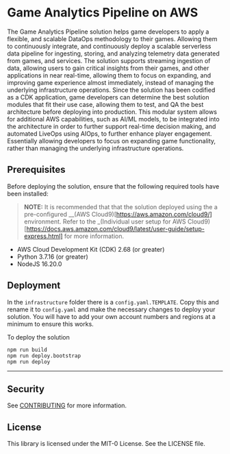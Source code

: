 # Game Analytics Pipeline on AWS

The Game Analytics Pipeline solution helps game developers to apply a flexible, and scalable DataOps methodology to their games. Allowing them to continuously integrate, and continuously deploy a scalable serverless data pipeline for ingesting, storing, and analyzing telemetry data generated from games, and services. The solution supports streaming ingestion of data, allowing users to gain critical insights from their games, and other applications in near real-time, allowing them to focus on expanding, and improving game experience almost immediately, instead of managing the underlying infrastructure operations. Since the solution has been codified as a CDK application, game developers can determine the best solution modules that fit their use case, allowing them to test, and QA the best architecture before deploying into production. This modular system allows for additional AWS capabilities, such as AI/ML models, to be integrated into the architecture in order to further support real-time decision making, and automated LiveOps using AIOps, to further enhance player engagement. Essentially allowing developers to focus on expanding game functionality, rather than managing the underlying infrastructure operations.
## Prerequisites

Before deploying the solution, ensure that the following required tools have been installed:

>__NOTE:__ It is recommended that that the solution deployed using the a pre-configured __(AWS Cloud9)[https://aws.amazon.com/cloud9/] environment. Refer to the _(Individual user setup for AWS Cloud9)[https://docs.aws.amazon.com/cloud9/latest/user-guide/setup-express.html] for more information.

- AWS Cloud Development Kit (CDK) 2.68 (or greater)
- Python 3.7.16 (or greater)
- NodeJS 16.20.0

## Deployment

In the `infrastructure` folder there is a `config.yaml.TEMPLATE`. Copy this and rename it to `config.yaml` and make the necessary changes to deploy your solution. You will have to add your own account numbers and regions at a minimum to ensure this works.


To deploy the solution
```
npm run build
npm run deploy.bootstrap
npm run deploy
```
---

## Security

See [CONTRIBUTING](CONTRIBUTING.md#security-issue-notifications) for more information.

## License

This library is licensed under the MIT-0 License. See the LICENSE file.

